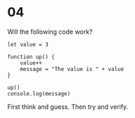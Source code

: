 # 04

Will the following code work?

    let value = 3

    function up() {
        value++
        message = "The value is " + value 
    }

    up()
    console.log(message)  

First think and guess. Then try and verify.


